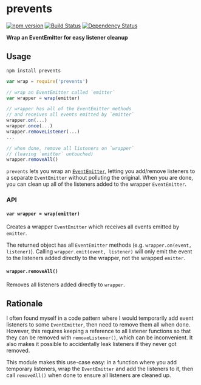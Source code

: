 # prevents

[![npm version](https://img.shields.io/npm/v/prevents.svg)](https://www.npmjs.com/package/prevents)
[![Build Status](https://travis-ci.org/mappum/prevents.svg?branch=master)](https://travis-ci.org/mappum/prevents)
[![Dependency Status](https://david-dm.org/mappum/prevents.svg)](https://david-dm.org/mappum/prevents)

**Wrap an EventEmitter for easy listener cleanup**

## Usage

`npm install prevents`

```js
var wrap = require('prevents')

// wrap an EventEmitter called `emitter`
var wrapper = wrap(emitter)

// wrapper has all of the EventEmitter methods
// and receives all events emitted by `emitter`
wrapper.on(...)
wrapper.once(...)
wrapper.removeListener(...)
...

// when done, remove all listeners on `wrapper`
// (leaving `emitter` untouched)
wrapper.removeAll()
```

`prevents` lets you wrap an [`EventEmitter`](https://nodejs.org/api/events.html#events_class_eventemitter), letting you add/remove listeners to a separate `EventEmitter` without polluting the original. When you are done, you can clean up all of the listeners added to the wrapper `EventEmitter`.

### API

#### `var wrapper = wrap(emitter)`

Creates a wrapper `EventEmitter` which receives all events emitted by `emitter`.

The returned object has all `EventEmitter` methods (e.g. `wrapper.on(event, listener)`). Calling `wrapper.emit(event, listener)` will only emit the event to the listeners added directly to the wrapper, not the wrapped `emitter`.

#### `wrapper.removeAll()`

Removes all listeners added directly to `wrapper`.

## Rationale

I often found myself in a code pattern where I would temporarily add event listeners to some `EventEmitter`, then need to remove them all when done. However, this requires keeping a reference to all listener functions so that they can be removed with `removeListener()`, which can be inconvenient. It also makes it possible to accidentally leak listeners if they never got removed.

This module makes this use-case easy: in a function where you add temporary listeners, wrap the `EventEmitter` and add the listeners to it, then call `removeAll()` when done to ensure all listeners are cleaned up.
